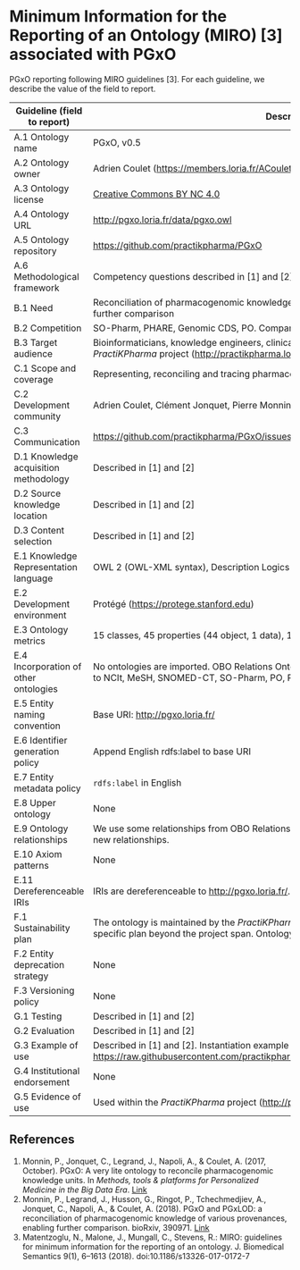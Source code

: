 # Minimum Information for the Reporting of an Ontology (MIRO) [3] associated with PGxO

PGxO reporting following MIRO guidelines [3].
For each guideline, we describe the value of the field to report.

| Guideline (field to report) | Description |
|-----------------------------|-------------|
| A.1 Ontology name | PGxO, v0.5 |
| A.2 Ontology owner | Adrien Coulet (https://members.loria.fr/ACoulet/) |
| A.3 Ontology license | [Creative Commons BY NC 4.0](https://creativecommons.org/licenses/by-nc/4.0/) |
| A.4 Ontology URL | http://pgxo.loria.fr/data/pgxo.owl |
| A.5 Ontology repository | https://github.com/practikpharma/PGxO |
| A.6 Methodological framework | Competency questions described in [1] and [2] |
| B.1 Need | Reconciliation of pharmacogenomic knowledge units of various provenances, enabling further comparison |
| B.2 Competition | SO-Pharm, PHARE, Genomic CDS, PO. Comparison in [2] |
| B.3 Target audience | Bioinformaticians, knowledge engineers, clinical decision support systems. ANR _PractiKPharma_ project  (http://practikpharma.loria.fr) |
| C.1 Scope and coverage | Representing, reconciling and tracing pharmacogenomic knowledge units.|
| C.2 Development community | Adrien Coulet, Clément Jonquet, Pierre Monnin |
| C.3 Communication | https://github.com/practikpharma/PGxO/issues |
| D.1 Knowledge acquisition methodology | Described in [1] and [2] |
| D.2 Source knowledge location | Described in [1] and [2] |
| D.3 Content selection | Described in [1] and [2] |
| E.1 Knowledge Representation language | OWL 2 (OWL-XML syntax), Description Logics ALHI(D)
| E.2 Development environment | Protégé (https://protege.stanford.edu) |
| E.3 Ontology metrics | 15 classes, 45 properties (44 object, 1 data), 149 axioms, 19KB |
| E.4 Incorporation of other ontologies | No ontologies are imported. OBO Relations Ontology, DUL and PROV-O are used. Mappings to NCIt, MeSH, SNOMED-CT, SO-Pharm, PO, PHARE and Genomic CDS |
| E.5 Entity naming convention | Base URI: http://pgxo.loria.fr/ |
| E.6 Identifier generation policy | Append English rdfs:label to base URI |
| E.7 Entity metadata policy | ``rdfs:label`` in English |
| E.8 Upper ontology | None |
| E.9 Ontology relationships | We use some relationships from OBO Relations Ontology, DUL and PROV-O. We defined 40 new relationships. |
| E.10 Axiom patterns | None |
| E.11 Dereferenceable IRIs | IRIs are dereferenceable to http://pgxo.loria.fr/. Preferred prefix is ``pgxo``. |
| F.1 Sustainability plan | The ontology is maintained by the _PractiKPharma_ project (http://practikpharma.loria.fr/). No specific plan beyond the project span. Ontology is released on the NCBO BioPortal. |
| F.2 Entity deprecation strategy | None |
| F.3 Versioning policy | None |
| G.1 Testing | Described in [1] and [2] |
| G.2 Evaluation | Described in [1] and [2]  |
| G.3 Example of use | Described in [1] and [2]. Instantiation example available in  https://raw.githubusercontent.com/practikpharma/PGxO/master/doc/pgxo_with_instances.owl |
| G.4 Institutional endorsement | None |
| G.5 Evidence of use | Used within the _PractiKPharma_ project (http://practikpharma.loria.fr/) |

## References

1. Monnin, P., Jonquet, C., Legrand, J., Napoli, A., & Coulet, A. (2017, October).
PGxO: A very lite ontology to reconcile pharmacogenomic knowledge units.
In _Methods, tools & platforms for Personalized Medicine in the Big Data Era_.
[Link](https://hal.inria.fr/hal-01593184/document)
2. Monnin, P., Legrand, J., Husson, G., Ringot, P., Tchechmedjiev, A.,
Jonquet, C., Napoli, A., & Coulet, A. (2018). PGxO and PGxLOD: a reconciliation of pharmacogenomic knowledge of various provenances, enabling further comparison. bioRxiv, 390971. [Link](https://doi.org/10.1101/390971)
3. Matentzoglu, N., Malone, J., Mungall, C., Stevens, R.: MIRO: guidelines for
minimum information for the reporting of an ontology. J. Biomedical Semantics
9(1), 6–1613 (2018). doi:10.1186/s13326-017-0172-7
